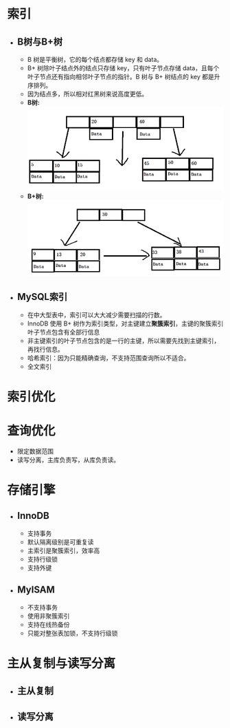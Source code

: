# 索引
- ## B树与B+树
  - B 树是平衡树，它的每个结点都存储 key 和 data。
  - B+ 树除叶子结点外的结点只存储 key，只有叶子节点存储 data，且每个叶子节点还有指向相邻叶子节点的指针。B 树与 B+ 树结点的 key 都是升序排列。
  - 因为结点多，所以相对红黑树来说高度更低。
  - **B树:** ![](B树.png)
  - **B+树:** ![](B+树.png)
- ## MySQL索引
  - 在中大型表中，索引可以大大减少需要扫描的行数。
  - InnoDB 使用 B+ 树作为索引类型，对主键建立**聚簇索引**，主键的聚簇索引叶子节点包含有全部行信息
  - 非主键索引的叶子节点包含的是一行的主键，所以需要先找到主键索引，再找行信息。
  - 哈希索引：因为只能精确查询，不支持范围查询所以不适合。
  - 全文索引
# 索引优化

# 查询优化
- 限定数据范围
- 读写分离，主库负责写，从库负责读。

# 存储引擎
- ## InnoDB
  - 支持事务
  - 默认隔离级别是可重复读
  - 主索引是聚簇索引，效率高
  - 支持行级锁
  - 支持外键
- ## MyISAM
  - 不支持事务
  - 使用非聚簇索引
  - 支持在线热备份
  - 只能对整张表加锁，不支持行级锁
# 主从复制与读写分离
- ## 主从复制
- ## 读写分离